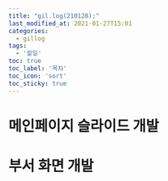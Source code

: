 ```yaml
---
title: "gil.log(210128);"
last_modified_at: 2021-01-27T15:01
categories: 
  - gillog
tags: 
  - '할일'
toc: true
toc_label: '목차'
toc_icon: 'sort'
toc_sticky: true
---
```

# 메인페이지 슬라이드 개발
# 부서 화면 개발